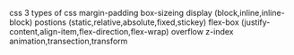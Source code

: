 css 3 types of css 
margin-padding 
box-sizeing
display (block,inline,inline-block)
postions (static,relative,absolute,fixed,stickey)
flex-box (justify-content,align-item,flex-direction,flex-wrap)
overflow 
z-index
animation,transection,transform
